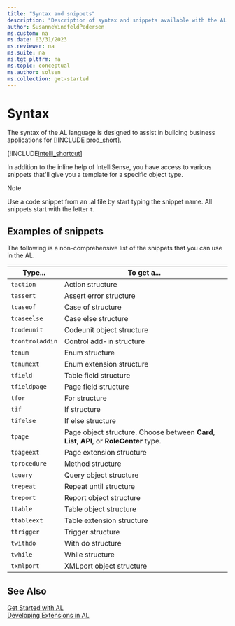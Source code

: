 ```yaml
---
title: "Syntax and snippets"
description: "Description of syntax and snippets available with the AL language for Business Central."
author: SusanneWindfeldPedersen
ms.custom: na
ms.date: 03/31/2023
ms.reviewer: na
ms.suite: na
ms.tgt_pltfrm: na
ms.topic: conceptual
ms.author: solsen
ms.collection: get-started
---
```


# Syntax

The syntax of the AL language is designed to assist in building business applications for [!INCLUDE [prod_short](includes/prod_short.md)].

[!INCLUDE[intelli_shortcut](includes/intelli_shortcut.md)]

In addition to the inline help of IntelliSense, you have access to various snippets that'll give you a template for a specific object type. 

> [!NOTE]  
> Use a code snippet from an .al file by start typing the snippet name. All snippets start with the letter `t`.

## <a name="ExamplesOfSnippets"></a> Examples of snippets

The following is a non-comprehensive list of the snippets that you can use in the AL.

|Type... | To get a... |
|--------|-------------|
|`taction`|Action structure|
|`tassert`| Assert error structure|
|`tcaseof`| Case of structure|
|`tcaseelse`| Case else structure|
|`tcodeunit`| Codeunit object structure|
|`tcontroladdin`| Control add-in structure|
|`tenum`|Enum structure|
|`tenumext`|Enum extension structure|
|`tfield`| Table field structure|
|`tfieldpage`| Page field structure|
|`tfor`| For structure|
|`tif`| If structure|
|`tifelse`| If else structure|
|`tpage`| Page object structure. Choose between **Card**, **List**, **API**, or **RoleCenter** type. |
|`tpageext`| Page extension structure|
|`tprocedure`| Method structure |
|`tquery`| Query object structure | 
|`trepeat`| Repeat until structure|
|`treport`| Report object structure|
|`ttable`| Table object structure|
|`ttableext`| Table extension structure|
|`ttrigger`| Trigger structure|
|`twithdo`| With do structure|
|`twhile`| While structure|
|`txmlport`| XMLport object structure|

## See Also

[Get Started with AL](devenv-get-started.md)   
[Developing Extensions in AL](devenv-dev-overview.md)